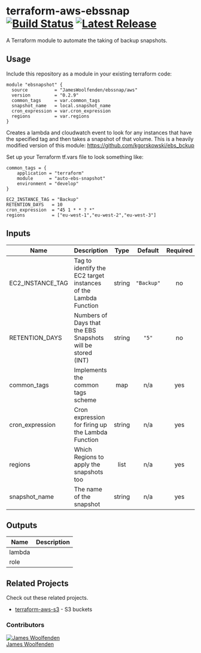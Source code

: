 
# terraform-aws-ebssnap [![Build Status](https://travis-ci.com/JamesWoolfenden/terraform-aws-ebssnap.svg?branch=master)](https://travis-ci.com/JamesWoolfenden/terraform-aws-ebssnap) [![Latest Release](https://img.shields.io/github/release/JamesWoolfenden/terraform-aws-ebssnap.svg)](https://github.com/JamesWoolfenden/terraform-aws-ebssnap/releases/latest)

A Terraform module to automate the taking of backup snapshots.

## Usage

Include this repository as a module in your existing terraform code:

``` HCL
module "ebsnapshot" {
  source          = "JamesWoolfenden/ebssnap/aws"
  version         = "0.2.9"
  common_tags     = var.common_tags
  snapshot_name   = local.snapshot_name
  cron_expression = var.cron_expression
  regions         = var.regions
}
```

Creates a lambda and cloudwatch event to look for any instances that have the specified tag and then takes a snapshot of that volume.
This is a heavily modified version of this module: <https://github.com/kgorskowski/ebs_bckup>

Set up your Terraform tf.vars file to look something like:

``` HCL
common_tags = {
    application = "terraform"
    module      = "auto-ebs-snapshot"
    environment = "develop"
}

EC2_INSTANCE_TAG = "Backup"
RETENTION_DAYS   = 10
cron_expression  = "45 1 * * ? *"
regions          = ["eu-west-1","eu-west-2","eu-west-3"]
```
<!-- BEGINNING OF PRE-COMMIT-TERRAFORM DOCS HOOK -->
## Inputs

| Name | Description | Type | Default | Required |
|------|-------------|:----:|:-----:|:-----:|
| EC2\_INSTANCE\_TAG | Tag to identify the EC2 target instances of the Lambda Function | string | `"Backup"` | no |
| RETENTION\_DAYS | Numbers of Days that the EBS Snapshots will be stored (INT) | string | `"5"` | no |
| common\_tags | Implements the common tags scheme | map | n/a | yes |
| cron\_expression | Cron expression for firing up the Lambda Function | string | n/a | yes |
| regions | Which Regions to apply the snapshots too | list | n/a | yes |
| snapshot\_name | The name of the snapshot | string | n/a | yes |

## Outputs

| Name | Description |
|------|-------------|
| lambda |  |
| role |  |

<!-- END OF PRE-COMMIT-TERRAFORM DOCS HOOK -->

## Related Projects

Check out these related projects.

- [terraform-aws-s3](https://github.com/jameswoolfenden/terraform-aws-s3) - S3 buckets

### Contributors

  [![James Woolfenden][jameswoolfenden_avatar]][jameswoolfenden_homepage]<br/>[James Woolfenden][jameswoolfenden_homepage]

  [jameswoolfenden_homepage]: https://github.com/jameswoolfenden
  [jameswoolfenden_avatar]: https://github.com/jameswoolfenden.png?size=150

[logo]: https://gist.githubusercontent.com/JamesWoolfenden/5c457434351e9fe732ca22b78fdd7d5e/raw/15933294ae2b00f5dba6557d2be88f4b4da21201/slalom-logo.png
[website]: https://slalom.com
[github]: https://github.com/jameswoolfenden
[linkedin]: https://www.linkedin.com/company/slalom-consulting/
[twitter]: https://twitter.com/Slalom

[share_twitter]: https://twitter.com/intent/tweet/?text=terraform-aws-ebssnap&url=https://github.com/JamesWoolfenden/terraform-aws-ebssnap
[share_linkedin]: https://www.linkedin.com/shareArticle?mini=true&title=terraform-aws-ebssnap&url=https://github.com/JamesWoolfenden/terraform-aws-ebssnap
[share_reddit]: https://reddit.com/submit/?url=https://github.com/JamesWoolfenden/terraform-aws-ebssnap
[share_facebook]: https://facebook.com/sharer/sharer.php?u=https://github.com/JamesWoolfenden/terraform-aws-ebssnap
[share_email]: mailto:?subject=terraform-aws-ebssnap&body=https://github.com/JamesWoolfenden/terraform-aws-ebssnap
